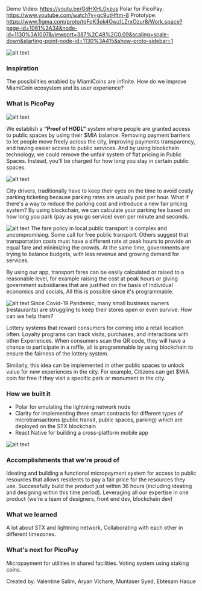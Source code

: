 Demo Video: https://youtu.be/GdHXHL0xzus
Polar for PicoPay: https://www.youtube.com/watch?v=gc9utHftm-8
Prototype: https://www.figma.com/proto/tqFqK3ok4OwzILZrxOzur8/Work.space?page-id=1061%3A34&node-id=1130%3A1007&viewport=387%2C48%2C0.09&scaling=scale-down&starting-point-node-id=1130%3A415&show-proto-sidebar=1

![alt text](https://res.cloudinary.com/dm5iiylmn/image/upload/v1632893844/1_r2cgee.png)


### Inspiration
The possibilities enabled by MiamiCoins are infinite. How do we improve MiamiCoin ecosystem and its user experience?

### What is PicoPay

![alt text](https://res.cloudinary.com/dm5iiylmn/image/upload/v1632647634/1._public_spaces_kg4ynp.jpg)

We establish a **“Proof of HODL"** system where people are granted access to public spaces by using their $MIA balance. Removing payment barriers to let people move freely across the city, improving payments transparency, and having easier access to public services. And by using blockchain technology, we could remove the unfair system of flat pricing in Public Spaces. Instead, you'll be charged for how long you stay in certain public spaces.

![alt text](https://res.cloudinary.com/dm5iiylmn/image/upload/v1632649916/2._Fair_parking_cost_d358dn.jpg)

City drivers, traditionally have to keep their eyes on the time to avoid costly parking ticketing because parking rates are usually paid per hour. What if there's a way to reduce the parking cost and introduce a new fair pricing system? By using blockchain, we can calculate your parking fee based on how long you park (pay as you go service) even per minute and seconds. 

![alt text](https://res.cloudinary.com/dm5iiylmn/image/upload/v1632653294/3._Transportation_gq4otf.jpg)
The fare policy in local public transport is complex and uncompromising. Some call for free public transport. Others suggest that transportation costs must have a different rate at peak hours to provide an equal fare and minimizing the crowds. At the same time, governments are trying to balance budgets, with less revenue and growing demand for services.

By using our app, transport fares can be easily calculated or raised to a reasonable level, for example raising the cost at peak hours or giving government subsidiaries that are justified on the basis of individual economics and socials, All this is possible since it's programmable.

![alt text](https://res.cloudinary.com/dm5iiylmn/image/upload/v1632656789/Gamification-final_md73n0.gif)
Since Covid-19 Pandemic, many small business owners (restaurants) are struggling to keep their stores open or even survive. How can we help them?

Lottery systems that reward consumers for coming into a retail location often. Loyalty programs can track visits, purchases, and interactions with other Experiences. When consumers scan the QR code, they will have a chance to participate in a raffle, all is programmable by using blockchain to ensure the fairness of the lottery system. 

Similarly, this idea can be implemented in other public spaces to unlock value for new experiences in the city.  For example, Citizens can get $MIA coin for free if they visit a specific park or monument in the city.

### How we built it

- Polar for emulating the lightning network node
- Clarity for implementing three smart contracts for different types of microtransactions (public transit, public spaces, parking) which are deployed on the STX blockchain
- React Native for building a cross-platform mobile app

![alt text](https://res.cloudinary.com/dm5iiylmn/image/upload/v1632674694/stas_z2h1f8.png)

### Accomplishments that we're proud of

Ideating and building a functional micropayment system for access to public resources that allows residents to pay a fair price for the resources they use. Successfully build the product just within 36 hours (including ideating and designing within this time period). Leveraging all our expertise in one product (we're a team of designers, front end dev, blockchain dev)

### What we learned

A lot about STX and lightning network, Collaborating with each other in different timezones.

### What's next for PicoPay

Micropayment for utilities in shared facilities. Voting system using staking coins.

Created by: Valentine Salim, Aryan Vichare, Muntaser Syed, Ebtesam Haque
